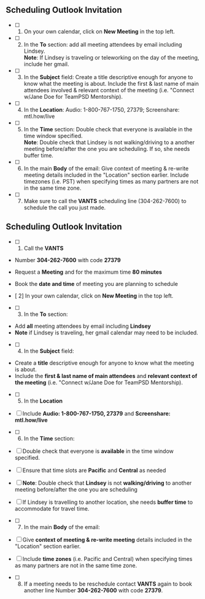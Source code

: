 ## Scheduling Outlook Invitation

- [ ] 1. On your own calendar, click on **New Meeting** in the top left.

- [ ] 2. In the **To** section: add all meeting attendees by email including Lindsey.  
**Note**: If Lindsey is traveling or teleworking on the day of the meeting, include her gmail.

- [ ] 3. In the **Subject** field: Create a title descriptive enough for anyone to know what the meeting is about. Include the first & last name of main attendees involved & relevant context of the meeting (i.e. "Connect w/Jane Doe for TeamPSD Mentorship).

- [ ] 4. In the **Location**: Audio: 1-800-767-1750, 27379; Screenshare: mtl.how/live

- [ ] 5. In the **Time** section: Double check that everyone is available in the time window specified.  
**Note**: Double check that Lindsey is not walking/driving to a another meeting before/after the one you are scheduling. If so, she needs buffer time.

- [ ] 6. In the main **Body** of the email: Give context of meeting & re-write meeting details included in the "Location" section earlier. Include timezones (i.e. PST) when specifying times as many partners are not in the same time zone.

- [ ] 7. Make sure to call the **VANTS** scheduling line (304-262-7600) to schedule the call you just made.

## Scheduling Outlook Invitation

- [ ] 1. Call the **VANTS** 
- Number **304-262-7600**  with code **27379** 
- Request a **Meeting** and for the maximum time **80 minutes** 
- Book the **date and time** of meeting you are planning to schedule 

- [ 2] In your own calendar, click on **New Meeting** in the top left.

- [ ] 3. In the **To** section:
- Add **all** meeting attendees by email including **Lindsey**
- **Note** if Lindsey is traveling, her gmail calendar may need to be included.

- [ ] 4. In the **Subject** field: 
- Create a **title** descriptive enough for anyone to know what the meeting is about. 
- Include the **first & last name of main attendees** and **relevant context of the meeting** (i.e. "Connect w/Jane Doe for TeamPSD Mentorship).

- [ ] 5. In the **Location**
- [ ] Include **Audio: 1-800-767-1750, 27379** and **Screenshare: mtl.how/live**

- [ ] 6. In the **Time** section: 
- [ ] Double check that everyone is **available** in the time window specified.  
- [ ] Ensure that time slots are **Pacific** and **Central** as needed
- [ ] **Note**: Double check that **Lindsey** is not **walking/driving** to another meeting before/after the one you are scheduling
- [ ] If Lindsey is travelling to another location, she needs **buffer time** to accommodate for travel time.

- [ ] 7. In the main **Body** of the email:
- [ ] Give **context of meeting & re-write meeting** details included in the "Location" section earlier. 
- [ ] Include **time zones** (i.e. Pacific and Central) when specifying times as many partners are not in the same time zone.

- [ ] 8. If a meeting needs to be reschedule contact **VANTS** again to book another line Number **304-262-7600**  with code **27379**.
